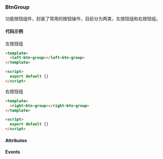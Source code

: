 ### BtnGroup

功能按钮组件，封装了常用的按钮操作，目前分为两类，左按钮组和右按钮组。

#### 代码示例
左按钮组
```html
<template>
  <left-btn-group></left-btn-group>
</template>

<script>
  export default {}
</script>
```

右按钮组
```html
<template>
  <right-btn-group></right-btn-group>
</template>

<script>
  export default {}
</script>
```

#### Attributes

#### Events
